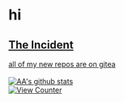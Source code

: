 # hi
## [The Incident](https://web.archive.org/web/20221006213050/https://github.com/aagaming00)
<!--[![What I'm doing on Discord](https://gt.bigdumb.gq/api/badge/373833473091436546?color1=000000&textcolor=ffffff&font=Arial&gradient=false&borderradius=15&bordercolor=ffffff&borderwidth=3)](#)-->
[all of my new repos are on gitea](https://git.catvibers.me/aa)\
\
[![AA's github stats](https://github-readme-stats-umber.vercel.app/api?username=aagaming00&show_icons=true&theme=dark)](#)\
[![View Counter](https://komarev.com/ghpvc/?username=AAGaming00)](#)
